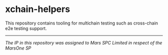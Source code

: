 # xchain-helpers

This repository contains tooling for multichain testing such as cross-chain e2e testing support.
***
*The IP in this repository was assigned to Mars SPC Limited in respect of the MarsOne SP*
